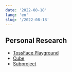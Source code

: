 ```yaml
---
date: '2022-08-18'
lang: 'en'
slug: '/2022-08-18'
---
```


## Personal Research

- [TossFace Playground](./../.././docs/pages/TossFace%20Playground.md)
- [Cube](./../.././docs/pages/Cube.md)
- [Subproject](./../.././docs/pages/Subproject.md)

<head>
  <html lang="en-US"/>
</head>
